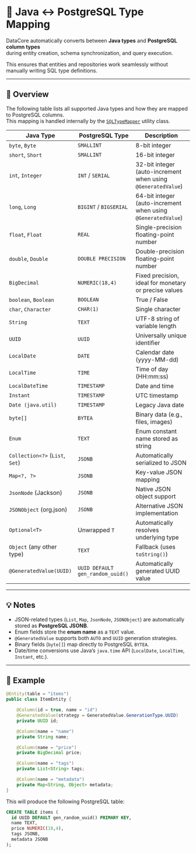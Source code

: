 # 🧱 Java ↔ PostgreSQL Type Mapping

DataCore automatically converts between **Java types** and **PostgreSQL column types**  
during entity creation, schema synchronization, and query execution.

This ensures that entities and repositories work seamlessly without manually writing SQL type definitions.

---

## 🧩 Overview

The following table lists all supported Java types and how they are mapped to PostgreSQL columns.  
This mapping is handled internally by the [`SQLTypeMapper`](../src/main/java/de/qwikbyte/datacore/orm/utils/SQLTypeMapper.java) utility class.

| Java Type                       | PostgreSQL Type                  | Description                                            |
| ------------------------------- | -------------------------------- | ------------------------------------------------------ |
| `byte`, `Byte`                  | `SMALLINT`                       | 8-bit integer                                          |
| `short`, `Short`                | `SMALLINT`                       | 16-bit integer                                         |
| `int`, `Integer`                | `INT` / `SERIAL`                 | 32-bit integer (auto-increment when using `@GeneratedValue`) |
| `long`, `Long`                  | `BIGINT` / `BIGSERIAL`           | 64-bit integer (auto-increment when using `@GeneratedValue`) |
| `float`, `Float`                | `REAL`                           | Single-precision floating-point number                 |
| `double`, `Double`              | `DOUBLE PRECISION`               | Double-precision floating-point number                 |
| `BigDecimal`                    | `NUMERIC(18,4)`                  | Fixed precision, ideal for monetary or precise values  |
| `boolean`, `Boolean`            | `BOOLEAN`                        | True / False                                           |
| `char`, `Character`             | `CHAR(1)`                        | Single character                                       |
| `String`                        | `TEXT`                           | UTF-8 string of variable length                        |
| `UUID`                          | `UUID`                           | Universally unique identifier                          |
| `LocalDate`                     | `DATE`                           | Calendar date (yyyy-MM-dd)                             |
| `LocalTime`                     | `TIME`                           | Time of day (HH:mm:ss)                                 |
| `LocalDateTime`                 | `TIMESTAMP`                      | Date and time                                          |
| `Instant`                       | `TIMESTAMP`                      | UTC timestamp                                          |
| `Date (java.util)`              | `TIMESTAMP`                      | Legacy Java date                                       |
| `byte[]`                        | `BYTEA`                          | Binary data (e.g., files, images)                      |
| `Enum`                          | `TEXT`                           | Enum constant name stored as string                    |
| `Collection<?>` (`List`, `Set`) | `JSONB`                          | Automatically serialized to JSON                       |
| `Map<?, ?>`                     | `JSONB`                          | Key-value JSON mapping                                 |
| `JsonNode` (Jackson)            | `JSONB`                          | Native JSON object support                             |
| `JSONObject` (org.json)         | `JSONB`                          | Alternative JSON implementation                        |
| `Optional<T>`                   | Unwrapped `T`                    | Automatically resolves underlying type                 |
| `Object` (any other type)       | `TEXT`                           | Fallback (uses `toString()`)                           |
| `@GeneratedValue(UUID)`         | `UUID DEFAULT gen_random_uuid()` | Automatically generated UUID value                     |

---

## 💡 Notes

- JSON-related types (`List`, `Map`, `JsonNode`, `JSONObject`) are automatically stored as **PostgreSQL JSONB**.  
- Enum fields store the **enum name** as a `TEXT` value.  
- `@GeneratedValue` supports both `AUTO` and `UUID` generation strategies.  
- Binary fields (`byte[]`) map directly to PostgreSQL `BYTEA`.  
- Date/time conversions use Java’s `java.time` API (`LocalDate`, `LocalTime`, `Instant`, etc.).

---

## 🧠 Example

```java
@Entity(table = "items")
public class ItemEntity {

    @Column(id = true, name = "id")
    @GeneratedValue(strategy = GeneratedValue.GenerationType.UUID)
    private UUID id;

    @Column(name = "name")
    private String name;

    @Column(name = "price")
    private BigDecimal price;

    @Column(name = "tags")
    private List<String> tags;

    @Column(name = "metadata")
    private Map<String, Object> metadata;
}
```
This will produce the following PostgreSQL table:
```sql
CREATE TABLE items (
  id UUID DEFAULT gen_random_uuid() PRIMARY KEY,
  name TEXT,
  price NUMERIC(18,4),
  tags JSONB,
  metadata JSONB
);
```
